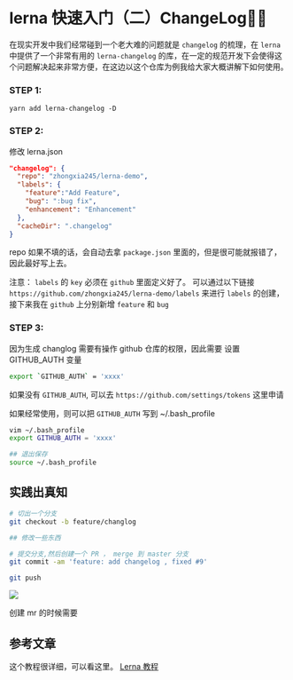 # lerna 快速入门（二）ChangeLog

在现实开发中我们经常碰到一个老大难的问题就是 `changelog` 的梳理，在 `lerna` 中提供了一个非常有用的 `lerna-changelog` 的库，在一定的规范开发下会使得这个问题解决起来非常方便，在这边以这个仓库为例我给大家大概讲解下如何使用。

### STEP 1:

```
yarn add lerna-changelog -D
```

### STEP 2:

修改 lerna.json

```json
"changelog": {
  "repo": "zhongxia245/lerna-demo",
  "labels": {
    "feature":"Add Feature",
    "bug": ":bug fix",
    "enhancement": "Enhancement"
  },
  "cacheDir": ".changelog"
}
```

repo 如果不填的话，会自动去拿 `package.json` 里面的，但是很可能就报错了，因此最好写上去。

注意： `labels` 的 `key` 必须在 `github` 里面定义好了。
可以通过以下链接 `https://github.com/zhongxia245/lerna-demo/labels` 来进行 `labels` 的创建，接下来我在 `github` 上分别新增 `feature` 和 `bug`

### STEP 3:

因为生成 changlog 需要有操作 github 仓库的权限，因此需要 设置 GITHUB_AUTH 变量

```bash
export `GITHUB_AUTH` = 'xxxx'
```

如果没有 `GITHUB_AUTH`, 可以去 `https://github.com/settings/tokens` 这里申请

如果经常使用，则可以把 `GITHUB_AUTH` 写到 ~/.bash_profile

```bash
vim ~/.bash_profile
export GITHUB_AUTH = 'xxxx'

## 退出保存
source ~/.bash_profile
```

## 实践出真知

```bash
# 切出一个分支
git checkout -b feature/changlog

## 修改一些东西

# 提交分支,然后创建一个 PR ， merge 到 master 分支
git commit -am 'feature: add changelog , fixed #9'

git push

```

![](https://i.loli.net/2018/11/14/5bebebf3626d4.png)

创建 mr 的时候需要

## 参考文章

这个教程很详细，可以看这里。
[Lerna 教程](https://juejin.im/entry/586f00bc128fe100580a6f78)
